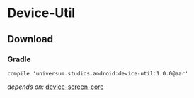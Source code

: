 Device-Util
===============

## Download ##

### Gradle ###

    compile 'universum.studios.android:device-util:1.0.0@aar'

_depends on:_
[device-screen-core](https://github.com/universum-studios/android_device/tree/master/library-screen-core)